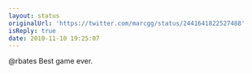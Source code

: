 ```yaml
---
layout: status
originalUrl: 'https://twitter.com/marcgg/status/2441641822527488'
isReply: true
date: 2010-11-10 19:25:07
---
```


@rbates Best game ever.

